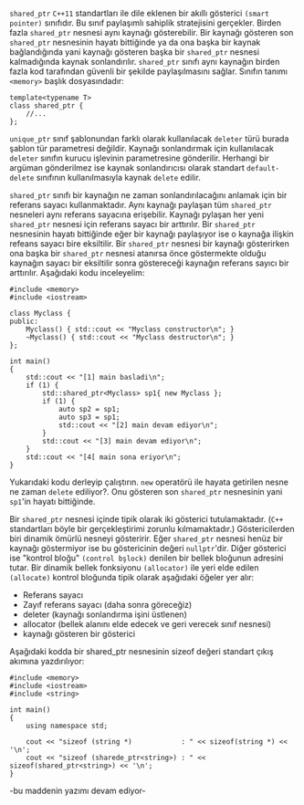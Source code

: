`shared_ptr` `C++11` standartları ile dile eklenen bir akıllı gösterici `(smart pointer)` sınıfıdır. 
Bu sınıf paylaşımlı sahiplik stratejisini gerçekler. 
Birden fazla `shared_ptr` nesnesi aynı kaynağı gösterebilir. 
Bir kaynağı gösteren son  `shared_ptr` nesnesinin hayatı bittiğinde ya da ona başka bir kaynak bağlandığında yani kaynağı gösteren başka bir `shared_ptr` nesnesi kalmadığında kaynak sonlandırılır.
`shared_ptr` sınıfı aynı kaynağın birden fazla kod tarafından güvenli bir şekilde paylaşılmasını sağlar.
Sınıfın tanımı `<memory>` başlık dosyasındadır:

```
template<typename T>
class shared_ptr {
	//...
};
```


`unique_ptr` sınıf şablonundan farklı olarak kullanılacak `deleter` türü burada şablon tür parametresi değildir.
Kaynağı sonlandırmak için kullanılacak `deleter` sınıfın kurucu işlevinin parametresine gönderilir.
Herhangi bir argüman gönderilmez ise kaynak sonlandırıcısı olarak standart `default-delete` sınıfının kullanılmasıyla kaynak `delete` edilir.

`shared_ptr` sınıfı bir kaynağın ne zaman sonlandırılacağını anlamak için bir referans sayacı kullanmaktadır. 
Aynı kaynağı paylaşan tüm `shared_ptr` nesneleri aynı referans sayacına erişebilir.
Kaynağı pylaşan her yeni `shared_ptr` nesnesi için referans sayacı bir arttırılır.
Bir `shared_ptr` nesnesinin hayatı bittiğinde eğer bir kaynağı paylaşıyor ise o kaynağa ilişkin refeans sayacı bire eksiltilir.
Bir `shared_ptr` nesnesi bir kaynağı gösterirken ona başka bir `shared_ptr` nesnesi atanırsa önce göstermekte olduğu kaynağın sayacı bir eksiltilir sonra göstereceği kaynağın referans sayıcı bir arttırılır.
Aşağıdaki kodu inceleyelim:

```
#include <memory>
#include <iostream>

class Myclass {
public:
	Myclass() { std::cout << "Myclass constructor\n"; }
	~Myclass() { std::cout << "Myclass destructor\n"; }
};

int main()
{
	std::cout << "[1] main basladi\n";
	if (1) {
		std::shared_ptr<Myclass> sp1{ new Myclass };
		if (1) {
			auto sp2 = sp1;
			auto sp3 = sp1;
			std::cout << "[2] main devam ediyor\n";
		}
		std::cout << "[3] main devam ediyor\n";
	}
	std::cout << "[4[ main sona eriyor\n";
}
```
Yukarıdaki kodu derleyip çalıştırın. `new` operatörü ile hayata getirilen nesne ne zaman `delete` ediliyor?. Onu gösteren son `shared_ptr` nesnesinin yani `sp1`'in hayatı bittiğinde.

Bir `shared_ptr` nesnesi içinde tipik olarak iki gösterici tutulamaktadır.
(`C++` standartları böyle bir gerçekleştirimi zorunlu kılmamaktadır.)
Göstericilerden biri dinamik ömürlü nesneyi gösteririr.
Eğer `shared_ptr` nesnesi henüz bir kaynağı göstermiyor ise bu göstericinin değeri `nullptr`'dir.
Diğer gösterici ise "kontrol bloğu" `(control bşlock)` denilen bir bellek bloğunun adresini tutar.
Bir dinamik bellek fonksiyonu `(allocator)` ile yeri elde edilen `(allocate)` kontrol bloğunda tipik olarak aşağıdaki öğeler yer alır:

+ Referans sayacı
+ Zayıf referans sayacı (daha sonra göreceğiz)
+ deleter (kaynağı sonlandırma işini üstlenen)
+ allocator (bellek alanını elde edecek ve geri verecek sınıf nesnesi)
+ kaynağı gösteren bir gösterici

Aşağıdaki kodda bir shared_ptr nesnesinin sizeof değeri standart çıkış akımına yazdırılıyor:
```
#include <memory>
#include <iostream>
#include <string>

int main()
{
	using namespace std;

	cout << "sizeof (string *)            : " << sizeof(string *) << '\n';
	cout << "sizeof (sharede_ptr<string>) : " << sizeof(shared_ptr<string>) << '\n';
}
```

-bu maddenin yazımı devam ediyor-
